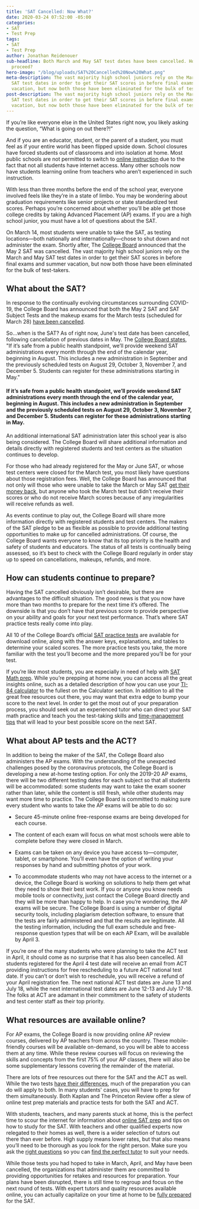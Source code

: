 ```yaml
---
title: 'SAT Cancelled: Now What?'
date: 2020-03-24 07:52:00 -05:00
categories:
- SAT
- Test Prep
tags:
- SAT
- Test Prep
author: Jonathan Reidenouer
sub-headline: Both March and May SAT test dates have been cancelled. How should students
  proceed?
hero-image: "/blog/uploads/SAT%20Cancelled%20Now%20What.png"
meta-description: The vast majority high school juniors rely on the March and May
  SAT test dates in order to get their SAT scores in before final exams and summer
  vacation, but now both those have been eliminated for the bulk of test-takers.
post-description: The vast majority high school juniors rely on the March and May
  SAT test dates in order to get their SAT scores in before final exams and summer
  vacation, but now both those have been eliminated for the bulk of test-takers.
---
```


If you’re like everyone else in the United States right now, you likely asking the question, “What is going on out there?!”

And if you are an educator, student, or the parent of a student, you must feel as if your entire world has been flipped upside down. School closures have forced students out of classrooms and into isolation at home. Most public schools are not permitted to switch to [online instruction](https://www.wyzant.com/blog/wyzant-covid-19-response-and-student-guidance/) due to the fact that not all students have internet access. Many other schools now have students learning online from teachers who aren’t experienced in such instruction.

With less than three months before the end of the school year, everyone involved feels like they’re in a state of limbo. You may be wondering about graduation requirements like senior projects or state standardized test scores. Perhaps you’re concerned about whether you’ll be able get those college credits by taking Advanced Placement (AP) exams. If you are a high school junior, you must have a lot of questions about the SAT.

On March 14, most students were unable to take the SAT, as testing locations—both nationally and internationally—chose to shut down and not administer the exam. Shortly after, The [College Board](https://www.collegeboard.org/) announced that the May 2 SAT was cancelled. The vast majority high school juniors rely on the March and May SAT test dates in order to get their SAT scores in before final exams and summer vacation, but now both those have been eliminated for the bulk of test-takers. 

## What about the SAT?
In response to the continually evolving circumstances surrounding COVID-19, the College Board has announced that both the May 2 SAT and SAT Subject Tests and the makeup exams for the March tests (scheduled for March 28) [have been cancelled](https://pages.collegeboard.org/natural-disasters). 

So...when is the SAT? As of right now, June's test date has been cancelled, following cancellation of previous dates in May. The [College Board states](https://collegereadiness.collegeboard.org/sat/register/june-2020), "If it’s safe from a public health standpoint, we’ll provide weekend SAT administrations every month through the end of the calendar year, beginning in August. This includes a new administration in September and the previously scheduled tests on August 29, October 3, November 7, and December 5. Students can register for these administrations starting in May."

#### If it’s safe from a public health standpoint, we’ll provide weekend SAT administrations every month through the end of the calendar year, beginning in August. This includes a new administration in September and the previously scheduled tests on August 29, October 3, November 7, and December 5. Students can register for these administrations starting in May.

An additional international SAT administration later this school year is also being considered. The College Board will share additional information and details directly with registered students and test centers as the situation continues to develop.

For those who had already registered for the May or June SAT, or whose test centers were closed for the March test, you most likely have questions about those registration fees. Well, the College Board has announced that not only will those who were unable to take the March or May SAT [get their money back](https://collegereadiness.collegeboard.org/sat/register/fees/refunds), but anyone who took the March test but didn’t receive their scores or who do not receive March scores because of any irregularities will receive refunds as well.

As events continue to play out, the College Board will share more information directly with registered students and test centers. The makers of the SAT pledge to be as flexible as possible to provide additional testing opportunities to make up for cancelled administrations. Of course, the College Board wants everyone to know that its top priority is the health and safety of students and educators. The status of all tests is continually being assessed, so it’s best to check with the College Board regularly in order stay up to speed on cancellations, makeups, refunds, and more.

## How can students continue to prepare?
Having the SAT cancelled obviously isn’t desirable, but there are advantages to the difficult situation. The good news is that you now have more than two months to prepare for the next time it’s offered. The downside is that you don’t have that previous score to provide perspective on your ability and goals for your next test performance. That’s where SAT practice tests really come into play.

All 10 of the College Board’s official [SAT practice tests](https://collegereadiness.collegeboard.org/sat/practice/full-length-practice-tests) are available for download online, along with the answer keys, explanations, and tables to determine your scaled scores. The more practice tests you take, the more familiar with the test you’ll become and the more prepared you’ll be for your test.

If you’re like most students, you are especially in need of help with [SAT Math prep](https://www.wyzant.com/blog/sat-math-tips/). While you’re prepping at home now, you can access all the great insights online, such as a detailed description of how you can use your [TI-84 calculator](https://www.wyzant.com/blog/sat-math-tips/) to the fullest on the Calculator section. In addition to all the great free resources out there, you may want that extra edge to bump your score to the next level. In order to get the most out of your preparation process, you should seek out an experienced tutor who can direct your SAT math practice and teach you the test-taking skills and [time-management tips](https://www.wyzant.com/blog/time-management-strategies/) that will lead to your best possible score on the next SAT.

## What about AP tests and the ACT?
In addition to being the maker of the SAT, the College Board also administers the AP exams. With the understanding of the unexpected challenges posed by the coronavirus protocols, the College Board is developing a new at-home testing option. For only the 2019-20 AP exams, there will be two different testing dates for each subject so that all students will be accommodated: some students may want to take the exam sooner rather than later, while the content is still fresh, while other students may want more time to practice. The College Board is committed to making sure every student who wants to take the AP exams will be able to do so:

* Secure 45-minute online free-response exams are being developed for each course.

* The content of each exam will focus on what most schools were able to complete before they were closed in March.

* Exams can be taken on any device you have access to—computer, tablet, or smartphone. You’ll even have the option of writing your responses by hand and submitting photos of your work.

* To accommodate students who may not have access to the internet or a device, the College Board is working on solutions to help them get what they need to show their best work. If you or anyone you know needs mobile tools or connectivity, just contact the College Board directly and they will be more than happy to help.
In case you’re wondering, the AP exams will be secure. The College Board is using a number of digital security tools, including plagiarism detection software, to ensure that the tests are fairly administered and that the results are legitimate. All the testing information, including the full exam schedule and free-response question types that will be on each AP Exam, will be available by April 3.

If you’re one of the many students who were planning to take the ACT test in April, it should come as no surprise that it has also been cancelled. All students registered for the April 4 test date will receive an email from ACT providing instructions for free rescheduling to a future ACT national test date. If you can’t or don’t wish to reschedule, you will receive a refund of your April registration fee. The next national ACT test dates are June 13 and July 18, while the next international test dates are June 12-13 and July 17-18. The folks at ACT are adamant in their commitment to the safety of students and test center staff as their top priority.

## What resources are available online?
For AP exams, the College Board is now providing online AP review courses, delivered by AP teachers from across the country. These mobile-friendly courses will be available on-demand, so you will be able to access them at any time. While these review courses will focus on reviewing the skills and concepts from the first 75% of your AP classes, there will also be some supplementary lessons covering the remainder of the material.

There are lots of free resources out there for the SAT and the ACT as well. While the two tests [have their differences](https://www.wyzant.com/blog/sat-act-differences/), much of the preparation you can do will apply to both. In many students' cases, you will have to prep for them simultaneously. Both Kaplan and The Princeton Review offer a slew of online test prep materials and practice tests for both the SAT and ACT. 

With students, teachers, and many parents stuck at home, this is the perfect time to scour the internet for information about [online SAT prep](https://www.wyzant.com/SAT_tutors.aspx) and tips on how to study for the SAT. With teachers and other qualified experts now relegated to their homes as well, there is a wider selection of tutors out there than ever before. High supply means lower rates, but that also means you’ll need to be thorough as you look for the right person. Make sure you ask the [right questions](https://www.wyzant.com/blog/questions-to-ask-tutors/) so you can [find the perfect tutor](https://www.wyzant.com/SAT_math_tutors.aspx) to suit your needs. 

While those tests you had hoped to take in March, April, and May have been cancelled, the organizations that administer them are committed to providing opportunities for retakes and resources for preparation. Your plans have been disrupted, there is still time to regroup and focus on the next round of tests. With expert tutors and quality resources available online, you can actually capitalize on your time at home to be [fully prepared](https://www.wyzant.com/blog/perfect-sat-score/) for the SAT.